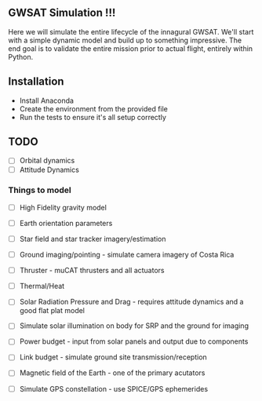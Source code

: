 ## GWSAT Simulation !!!

Here we will simulate the entire lifecycle of the innagural GWSAT.
We'll start with a simple dynamic model and build up to something impressive.
The end goal is to validate the entire mission prior to actual flight, entirely within Python. 

## Installation

* Install Anaconda
* Create the environment from the provided file
* Run the tests to ensure it's all setup correctly

## TODO

* [ ] Orbital dynamics
* [ ] Attitude Dynamics

### Things to model

* [ ] High Fidelity gravity model
* [ ] Earth orientation parameters
* [ ] Star field and star tracker imagery/estimation
* [ ] Ground imaging/pointing - simulate camera imagery of Costa Rica
* [ ] Thruster - muCAT thrusters and all actuators
* [ ] Thermal/Heat 
* [ ] Solar Radiation Pressure and Drag - requires attitude dynamics and a good flat plat model
* [ ] Simulate solar illumination on body for SRP and the ground for imaging
* [ ] Power budget - input from solar panels and output due to components
* [ ] Link budget - simulate ground site transmission/reception
* [ ] Magnetic field of the Earth - one of the primary acutators
* [ ] Simulate GPS constellation - use SPICE/GPS ephemerides



